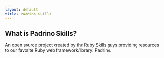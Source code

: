 ```yaml
---
layout: default
title: Padrino Skills
---
```


## What is Padrino Skills?

An open source project created by the Ruby Skills guys providing resources to our favorite Ruby web framework/library: Padrino. 


